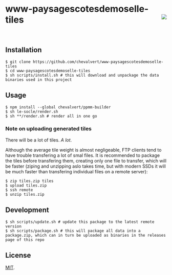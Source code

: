 # www-paysagescotesdemoselle-tiles [<img src="https://github.com/chevalvert.png?size=100" align="right">](http://chevalvert.fr/)

<br>

## Installation
```console
$ git clone https://github.com/chevalvert/www-paysagescotesdemoselle-tiles
$ cd www-paysagescotesdemoselle-tiles
$ sh scripts/install.sh # this will download and unpackage the data binaries used in this project
```

## Usage
```console
$ npm install --global chevalvert/ppmm-builder
$ sh le-socle/render.sh
$ sh **/render.sh # render all in one go
```

### Note on uploading generated tiles
There will be a lot of tiles. _A lot_.

Although the average tile weight is almost negligeable, FTP clients tend to have trouble transfering a lot of smal files. It is recommended to package the tiles before transfering them, creating only one file to transfer, which will be faster (ziping and unzipping aslo takes time, but with modern SSDs it will be much faster than transfering individual files on a remote server):

```console
$ zip tiles.zip tiles
$ upload tiles.zip
$ ssh remote
$ unzip tiles.zip
```

## Development
```console
$ sh scripts/update.sh # update this package to the latest remote version
$ sh scripts/package.sh # this will package all data into a package.zip, which can in turn be uploaded as binaries in the releases page of this repo
```

## License

[MIT](https://tldrlegal.com/license/mit-license).
